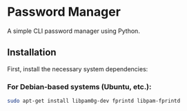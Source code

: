 # Password Manager

A simple CLI password manager using Python.

## Installation

First, install the necessary system dependencies:

### For Debian-based systems (Ubuntu, etc.):

```bash
sudo apt-get install libpam0g-dev fprintd libpam-fprintd
```
